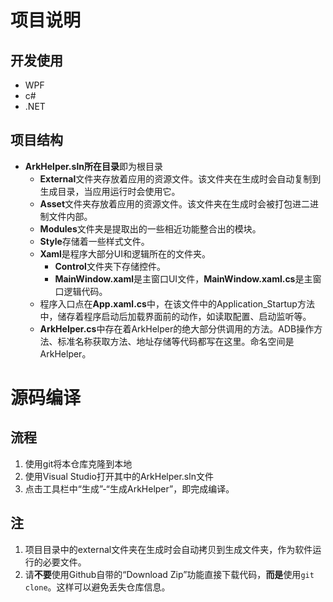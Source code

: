 # 项目说明
## 开发使用
 - WPF
 - c#
 - .NET

## 项目结构
 - **ArkHelper.sln所在目录**即为根目录
    - **External**文件夹存放着应用的资源文件。该文件夹在生成时会自动复制到生成目录，当应用运行时会使用它。
    - **Asset**文件夹存放着应用的资源文件。该文件夹在生成时会被打包进二进制文件内部。
    - **Modules**文件夹是提取出的一些相近功能整合出的模块。
    - **Style**存储着一些样式文件。
    - **Xaml**是程序大部分UI和逻辑所在的文件夹。
        - **Control**文件夹下存储控件。
        - **MainWindow.xaml**是主窗口UI文件，**MainWindow.xaml.cs**是主窗口逻辑代码。
    - 程序入口点在**App.xaml.cs**中，在该文件中的Application_Startup方法中，储存着程序启动后加载界面前的动作，如读取配置、启动监听等。
    - **ArkHelper.cs**中存在着ArkHelper的绝大部分供调用的方法。ADB操作方法、标准名称获取方法、地址存储等代码都写在这里。命名空间是ArkHelper。
        

# 源码编译
## 流程
1. 使用git将本仓库克隆到本地
1. 使用Visual Studio打开其中的ArkHelper.sln文件
1. 点击工具栏中“生成”-“生成ArkHelper”，即完成编译。
## 注
1. 项目目录中的external文件夹在生成时会自动拷贝到生成文件夹，作为软件运行的必要文件。
1. 请**不要**使用Github自带的“Download Zip”功能直接下载代码，**而是**使用```git clone```。这样可以避免丢失仓库信息。


